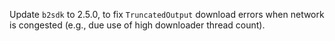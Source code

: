 Update `b2sdk` to 2.5.0, to fix `TruncatedOutput` download errors when network is congested (e.g., due use of high downloader thread count).
